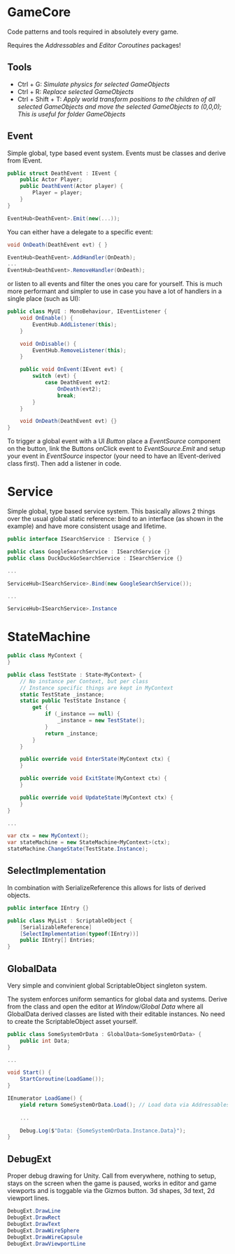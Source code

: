 # GameCore
Code patterns and tools required in absolutely every game.

Requires the _Addressables_ and _Editor Coroutines_ packages!


## Tools
- Ctrl + G: _Simulate physics for selected GameObjects_
- Ctrl + R: _Replace selected GameObjects_
- Ctrl + Shift + T: _Apply world transform positions to the children of all selected GameObjects and move the selected GameObjects to (0,0,0); This is useful for folder GameObjects_


## Event
Simple global, type based event system. Events must be classes and derive from IEvent.

```cs
public struct DeathEvent : IEvent {
    public Actor Player;
    public DeathEvent(Actor player) {
        Player = player;
    }
}

EventHub<DeathEvent>.Emit(new(...));
```

You can either have a delegate to a specific event:
```cs
void OnDeath(DeathEvent evt) { }

EventHub<DeathEvent>.AddHandler(OnDeath);
...
EventHub<DeathEvent>.RemoveHandler(OnDeath);
```

or listen to all events and filter the ones you care for yourself. This is much more performant and simpler to use in case you have a lot of handlers in a single place (such as UI):
```cs
public class MyUI : MonoBehaviour, IEventListener {
    void OnEnable() {
        EventHub.AddListener(this);
    }

    void OnDisable() {
        EventHub.RemoveListener(this);
    }

    public void OnEvent(IEvent evt) {
        switch (evt) {
            case DeathEvent evt2:
                OnDeath(evt2);
                break;
        }
    }

    void OnDeath(DeathEvent evt) {}
}
```

To trigger a global event with a UI _Button_ place a _EventSource_ component on the button, link the Buttons onClick event to _EventSource.Emit_ and setup your event in _EventSource_ inspector (your need to have an IEvent-derived class first). Then add a listener in code.


# Service
Simple global, type based service system. This basically allows 2 things over the usual global static reference: bind to an interface (as shown in the example) and have more consistent usage and lifetime.

```cs
public interface ISearchService : IService { }

public class GoogleSearchService : ISearchService {}
public class DuckDuckGoSearchService : ISearchService {}

...

ServiceHub<ISearchService>.Bind(new GoogleSearchService());

...

ServiceHub<ISearchService>.Instance
```

# StateMachine
```cs
public class MyContext {
}

public class TestState : State<MyContext> {
    // No instance per Context, but per class
    // Instance specific things are kept in MyContext
    static TestState _instance;
    static public TestState Instance {
        get {
            if (_instance == null) {
                _instance = new TestState();
            }
            return _instance;
        }
    }

    public override void EnterState(MyContext ctx) {
    }

    public override void ExitState(MyContext ctx) {
    }

    public override void UpdateState(MyContext ctx) {
    }
}

...

var ctx = new MyContext();
var stateMachine = new StateMachine<MyContext>(ctx);
stateMachine.ChangeState(TestState.Instance);
```


## SelectImplementation
In combination with SerializeReference this allows for lists of derived objects.

```cs
public interface IEntry {}

public class MyList : ScriptableObject {
    [SerializableReference]
    [SelectImplementation(typeof(IEntry))]
    public IEntry[] Entries;
}
```


## GlobalData
Very simple and convinient global ScriptableObject singleton system.

The system enforces uniform semantics for global data and systems. Derive from the class and open the editor at _Window/Global Data_ where all GlobalData<T> derived classes are listed with their editable instances. No need to create the ScriptableObject asset yourself.

```cs
public class SomeSystemOrData : GlobalData<SomeSystemOrData> {
    public int Data;
}

...

void Start() {
    StartCoroutine(LoadGame());
}

IEnumerator LoadGame() {
    yield return SomeSystemOrData.Load(); // Load data via Addressables
    
    ...

    Debug.Log($"Data: {SomeSystemOrData.Instance.Data}");
}
```


## DebugExt
Proper debug drawing for Unity. Call from everywhere, nothing to setup, stays on the screen when the game is paused, works in editor and game viewports and is toggable via the Gizmos button. 3d shapes, 3d text, 2d viewport lines.

```cs
DebugExt.DrawLine
DebugExt.DrawRect
DebugExt.DrawText
DebugExt.DrawWireSphere
DebugExt.DrawWireCapsule
DebugExt.DrawViewportLine
```
